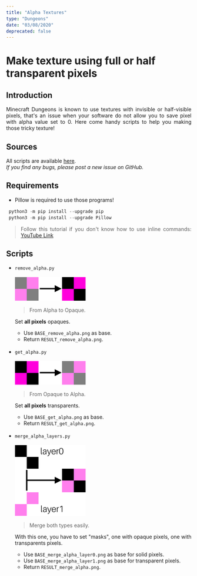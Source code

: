 ```yaml
---
title: "Alpha Textures"
type: "Dungeons"
date: "03/08/2020"
deprecated: false
---
```


<style>
  li, p {
    text-align: justify;
  }
</style>

# Make texture using full or half transparent pixels

## Introduction

Minecraft Dungeons is known to use textures with invisible or half-visible pixels, that's an issue when your software do not allow you to save pixel with alpha value set to 0. Here come handy scripts to help you making those tricky texture!

## Sources

All scripts are available [here](https://github.com/Faithful-Resource-Pack/Faithful-Dungeons-32x/tree/dungeons-latest/Tools/alpha%20textures).  
_If you find any bugs, please post a new issue on GitHub._

## Requirements

- Pillow is required to use those programs!

```python
 python3 -m pip install --upgrade pip
 python3 -m pip install --upgrade Pillow
```

> Follow this tutorial if you don't know how to use inline commands: [YouTube Link](https://www.youtube.com/watch?v=Jey1GH8CERI)

## Scripts
<ul>
    <li>
        <code class="language-plaintext">remove_alpha.py</code><br><br>
        <img src="/images/pages/dungeons/alpha-img/remove_alpha.png" alt="remove alpha" width="192" height="64" loading="lazy">
        <blockquote>From Alpha to Opaque.</blockquote>
        <p>Set <strong class="red-text">all pixels</strong> opaques.</p>
        <ul>
            <li>Use <code class="language-plaintext">BASE_remove_alpha.png</code> as base.</li>
            <li>Return <code class="language-plaintext">RESULT_remove_alpha.png</code>.</li>
        </ul>
    </li>
    <br>
    <li>
        <code class="language-plaintext">get_alpha.py</code><br><br>
        <img src="/images/pages/dungeons/alpha-img/get_alpha.png" alt="get alpha" width="192" height="64" loading="lazy">
        <blockquote>From Opaque to Alpha.</blockquote>
        <p>Set <strong class="red-text">all pixels</strong> transparents.</p>
        <ul>
            <li>Use <code class="language-plaintext">BASE_get_alpha.png</code> as base.</li>
            <li>Return <code class="language-plaintext">RESULT_get_alpha.png</code>.</li>
        </ul>
    </li>
    <br>
    <li>
        <code class="language-plaintext">merge_alpha_layers.py</code><br><br>
        <img src="/images/pages/dungeons/alpha-img/merge_alpha_layers.png" alt="merge alpha layers" width="192" height="192" loading="lazy">
        <blockquote>Merge both types easily.</blockquote>
        <p>With this one, you have to set "masks", one with opaque pixels, one with transparents pixels.</p>
        <ul>
            <li>Use <code class="language-plaintext">BASE_merge_alpha_layer0.png</code> as base for solid pixels.</li>
            <li>Use <code class="language-plaintext">BASE_merge_alpha_layer1.png</code> as base for transparent pixels.</li>
            <li>Return <code class="language-plaintext">RESULT_merge_alpha.png</code>.</li>
        </ul>
    </li>
</ul>